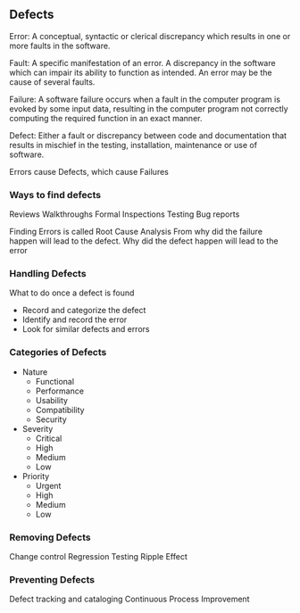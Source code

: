 ## Defects

Error: A conceptual, syntactic or clerical discrepancy which results in one or more faults in the software.

Fault: A specific manifestation of an error. A discrepancy in the software which can impair its ability to function as intended. An error may be the cause of several faults.

Failure: A software failure occurs when a fault in the computer program is evoked by some input data, resulting in the computer program not correctly computing the required function in an exact manner.

Defect: Either a fault or discrepancy between code and documentation that results in mischief in the testing, installation, maintenance or use of software.

Errors cause Defects, which cause Failures

### Ways to find defects

Reviews
Walkthroughs
Formal Inspections
Testing
Bug reports


Finding Errors is called Root Cause Analysis
From why did the failure happen will lead to the defect.
Why did the defect happen will lead to the error

### Handling Defects

What to do once a defect is found
- Record and categorize the defect
- Identify and record the error
- Look for similar defects and errors

### Categories of Defects

- Nature
	- Functional
	- Performance
	- Usability
	- Compatibility
	- Security
- Severity
	- Critical
	- High
	- Medium
	- Low
- Priority
	- Urgent
	- High
	- Medium
	- Low

### Removing Defects

Change control
Regression Testing
Ripple Effect

### Preventing Defects

Defect tracking and cataloging
Continuous Process Improvement

